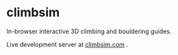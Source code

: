 climbsim
========

In-browser interactive 3D climbing and bouldering guides.

Live development server at [climbsim.com](http://climbsim.com) .
